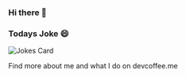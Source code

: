 ### Hi there 👋

### Todays Joke 😄
![Jokes Card](https://readme-jokes.vercel.app/api)


Find more about me and what I do on devcoffee.me
